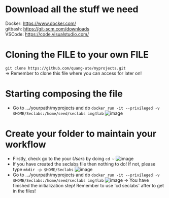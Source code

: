 # Download all the stuff we need
Docker: https://www.docker.com/  
gitbash: https://git-scm.com/downloads  
VSCode: https://code.visualstudio.com/  
# Cloning the FILE to your own FILE
`git clone https://github.com/quang-ute/myprojects.git`  
  => Remember to clone this file where you can access for later on!
# Starting composing the file
- Go to .../yourpath/myprojects and do `docker run -it --privileged -v $HOME/Seclabs:/home/seed/seclabs img4lab`
  ![image](https://github.com/user-attachments/assets/ea29da59-c312-4296-a915-eb0f5ca7fc12)
# Create your folder to maintain your workflow
- Firstly, check go to the your *Users* by doing `cd ~`
  ![image](https://github.com/user-attachments/assets/a8a820a9-4ed3-4205-a25f-55732a17dccf)
- If you have created the seclabs file then nothing to do! If not, please type `mkdir -p $HOME/Seclabs`
  ![image](https://github.com/user-attachments/assets/2c4703e3-a487-4bd9-8375-caab678ec573)
- Go to .../yourpath/myprojects and do `docker run -it --privileged -v $HOME/Seclabs:/home/seed/seclabs img4lab`
  ![image](https://github.com/user-attachments/assets/fbbd6d8c-cb7e-4914-80d1-8b6ec737ced2)
  => You have finished the initialization step! Remember to use 'cd seclabs' after to get in the files!
